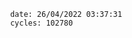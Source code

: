 

                date: 26/04/2022 03:37:31
                cycles: 102780

                         